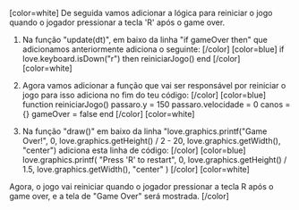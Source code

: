 [color=white]
De seguida vamos adicionar a lógica para reiniciar o jogo quando 
o jogador pressionar a tecla 'R' após o game over.

1. Na função "update(dt)", em baixo da linha "if gameOver then" que adicionamos anteriormente 
adiciona o seguinte:
   [/color] [color=blue]
   if love.keyboard.isDown("r") then
      reiniciarJogo()
   end
   [/color] [color=white]

2. Agora vamos adicionar a função que vai ser responsável por reiniciar o jogo
para isso adiciona no fim do teu código:
   [/color] [color=blue]
   function reiniciarJogo()
      passaro.y = 150
      passaro.velocidade = 0
      canos = {}
      gameOver = false
   end
   [/color] [color=white]
3. Na função "draw()" em baixo da linha "love.graphics.printf("Game Over!", 0, 
love.graphics.getHeight() / 2 - 20, love.graphics.getWidth(), "center")
adiciona esta linha de código:
   [/color] [color=blue]
   love.graphics.printf(
      "Press 'R' to restart",
      0,
      love.graphics.getHeight() / 1.5,
      love.graphics.getWidth(),
      "center"
   )
   [/color] [color=white]

Agora, o jogo vai reiniciar quando o jogador pressionar a tecla R após o game over, 
e a tela de "Game Over" será mostrada.
[/color] 